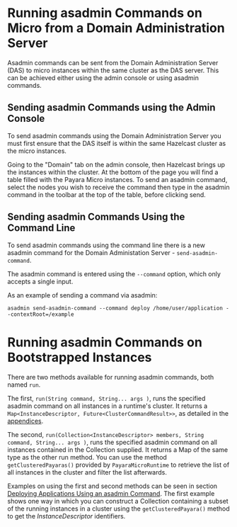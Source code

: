 # Running asadmin Commands on Micro from a Domain Administration Server
Asadmin commands can be sent from the Domain Administration Server (DAS) to micro instances within the same cluster as the DAS server. This can be achieved either using the admin console or using asadmin commands.

## Sending asadmin Commands using the Admin Console
To send asadmin commands using the Domain Administration Server you must first ensure that the DAS itself is within the same Hazelcast cluster as the micro instances.

Going to the "Domain" tab on the admin console, then Hazelcast brings up the instances within the cluster. At the bottom of the page you will find a table filled with the Payara Micro instances. To send an asadmin command, select the nodes you wish to receive the command then type in the asadmin command in the toolbar at the top of the table, before clicking send.

## Sending asadmin Commands Using the Command Line
To send asadmin commands using the command line there is a new asadmin command for the Domain Administation Server - `send-asadmin-command`.

The asadmin command is entered using the `--command` option, which only accepts a single input.

As an example of sending a command via asadmin:

```Shell
asadmin send-asadmin-command --command deploy /home/user/application --contextRoot=/example
```

# Running asadmin Commands on Bootstrapped Instances
There are two methods available for running asadmin commands, both named `run`.

The first, `run(String command, String... args )`, runs the specified asadmin command on all instances in a runtime's cluster.
It returns a `Map<InstanceDescriptor, Future<ClusterCommandResult>>`, as detailed in the [appendices](appendices/operation-methods.md#run-methods).

The second, `run(Collection<InstanceDescriptor> members, String command, String... args )`, runs the specified asadmin command
on all instances contained in the Collection supplied. It returns a Map of the same type as the other run method. You can use the method `getClusteredPayaras()`
provided by `PayaraMicroRuntime` to retrieve the list of all instances in the cluster and filter the list afterwards.

Examples on using the first and second methods can be seen in section [Deploying Applications Using an asadmin Command](deploying/deploy-program-asadmin.md).
The first example shows one way in which you can construct a Collection containing a subset of the running instances in a cluster using the `getClusteredPayara()` method to get the _InstanceDescriptor_ identifiers.
